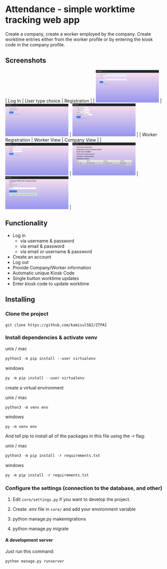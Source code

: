 # Attendance - simple worktime tracking web app 

Create a company, create a worker employed by the company.
Create worktime entries either from the worker profile or by entering the kiosk code in the company profile.

## Screenshots

| Log In | User type choice | Registration |
| <img src="./screenshots/login.png" width="200"> | <img src="./screenshots/register1.png" width="200"> | <img src="./screenshots/register2.png" width="200"> |
| Worker Registration | Worker View | Company View |
| <img src="./screenshots/register3.png" width="200"> | <img src="./screenshots/worker_view.png" width="200"> | <img src="./screenshots/company_view.png" width="200"> |

## Functionality

- Log in
  - via username & password
  - via email & password
  - via email or username & password
- Create an account
- Log out
- Provide Company/Worker information
- Automatic unique Kiosk Code
- Single button worktime updates
- Enter kiosk code to update worktime

## Installing

### Clone the project

```git
git clone https://github.com/kamisul582/ZTPAI
```

### Install dependencies & activate venv

unix / mac

``` python
python3 -m pip install --user virtualenv
```

windows

```python
py -m pip install --user virtualenv
```

create a virtual environment

unix / mac

```python
python3 -m venv env
```

windows

```pyhton
py -m venv env
```

And tell pip to install all of the packages in this file using the -r flag:

unix / mac

``` python
python3 -m pip install -r requirements.txt
```

windows

```python
py -m pip install -r requirements.txt
```

### Configure the settings (connection to the database, and other)

1. Edit `core/settings.py` if you want to develop the project.

2. Create .env file in `core/` and add your environment variable

3. python manage.py makemigrations

4. python manage.py migrate

#### A development server

Just run this command:

``` python
python manage.py runserver
```
